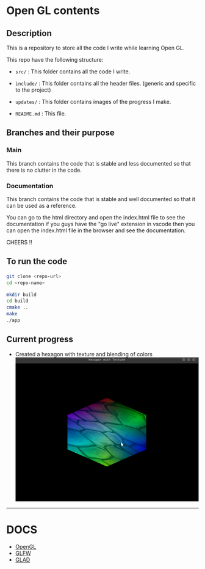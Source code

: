# Open GL contents

## Description

This is a repository to store all the code I write while learning Open GL.

This repo have the following structure:

- `src/` : This folder contains all the code I write.
  
- `include/` : This folder contains all the header files. (generic and specific to the project)
  
- `updates/` : This folder contains images of the progress I make.
  
- `README.md` : This file.


## Branches and their purpose

### Main

This branch contains the code that is stable and less documented so that there is no clutter in the code.

### Documentation

This branch contains the code that is stable and well documented so that it can be used as a reference.

You can go to the html directory and open the index.html file to see the documentation
if you guys have the "go live" extension in vscode then you can open the index.html file in the browser and see the documentation.

CHEERS !!

## To run the code

```bash
git clone <repo-url>
cd <repo-name>
```

```bash
mkdir build
cd build
cmake ..
make
./app
```

## Current progress
- Created a hexagon with texture and blending of colors
![Hexagon with texture](updates/1.png)

-------------------------------

# DOCS
- [OpenGL](https://learnopengl.com/)
- [GLFW](https://www.glfw.org/docs/latest/)
- [GLAD](https://glad.dav1d.de/)



